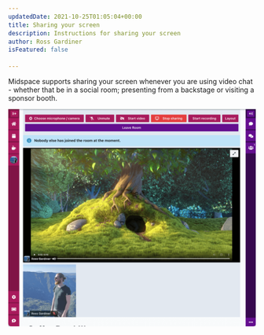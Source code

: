 ```yaml
---
updatedDate: 2021-10-25T01:05:04+00:00
title: Sharing your screen
description: Instructions for sharing your screen
author: Ross Gardiner
isFeatured: false

---
```

Midspace supports sharing your screen whenever you are using video chat - whether that be in a social room; presenting from a backstage or visiting a sponsor booth.

![](/images/screen-share.png)